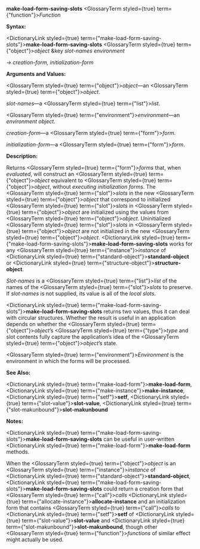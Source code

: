 **make-load-form-saving-slots** <GlossaryTerm styled={true} term={"function"}><i>Function</i></GlossaryTerm> 



**Syntax:** 



<DictionaryLink styled={true} term={"make-load-form-saving-slots"}><b>make-load-form-saving-slots</b></DictionaryLink> <GlossaryTerm styled={true} term={"object"}><i>object</i></GlossaryTerm> &amp;key *slot-names environment* 



*→ creation-form, initialization-form* 



**Arguments and Values:** 



<GlossaryTerm styled={true} term={"object"}><i>object</i></GlossaryTerm>—an <GlossaryTerm styled={true} term={"object"}><i>object</i></GlossaryTerm>. 



*slot-names*—a <GlossaryTerm styled={true} term={"list"}><i>list</i></GlossaryTerm>. 



<GlossaryTerm styled={true} term={"environment"}><i>environment</i></GlossaryTerm>—an *environment object*. 



*creation-form*—a <GlossaryTerm styled={true} term={"form"}><i>form</i></GlossaryTerm>. 



*initialization-form*—a <GlossaryTerm styled={true} term={"form"}><i>form</i></GlossaryTerm>. 



**Description:** 



Returns <GlossaryTerm styled={true} term={"form"}><i>forms</i></GlossaryTerm> that, when *evaluated*, will construct an <GlossaryTerm styled={true} term={"object"}><i>object</i></GlossaryTerm> equivalent to <GlossaryTerm styled={true} term={"object"}><i>object</i></GlossaryTerm>, without *executing initialization forms*. The <GlossaryTerm styled={true} term={"slot"}><i>slots</i></GlossaryTerm> in the new <GlossaryTerm styled={true} term={"object"}><i>object</i></GlossaryTerm> that correspond to initialized <GlossaryTerm styled={true} term={"slot"}><i>slots</i></GlossaryTerm> in <GlossaryTerm styled={true} term={"object"}><i>object</i></GlossaryTerm> are initialized using the values from <GlossaryTerm styled={true} term={"object"}><i>object</i></GlossaryTerm>. Uninitialized <GlossaryTerm styled={true} term={"slot"}><i>slots</i></GlossaryTerm> in <GlossaryTerm styled={true} term={"object"}><i>object</i></GlossaryTerm> are not initialized in the new <GlossaryTerm styled={true} term={"object"}><i>object</i></GlossaryTerm>. <DictionaryLink styled={true} term={"make-load-form-saving-slots"}><b>make-load-form-saving-slots</b></DictionaryLink> works for any <GlossaryTerm styled={true} term={"instance"}><i>instance</i></GlossaryTerm> of <DictionaryLink styled={true} term={"standard-object"}><b>standard-object</b></DictionaryLink> or <DictionaryLink styled={true} term={"structure-object"}><b>structure-object</b></DictionaryLink>. 







 



 



*Slot-names* is a <GlossaryTerm styled={true} term={"list"}><i>list</i></GlossaryTerm> of the names of the <GlossaryTerm styled={true} term={"slot"}><i>slots</i></GlossaryTerm> to preserve. If *slot-names* is not supplied, its value is all of the *local slots*. 



<DictionaryLink styled={true} term={"make-load-form-saving-slots"}><b>make-load-form-saving-slots</b></DictionaryLink> returns two values, thus it can deal with circular structures. Whether the result is useful in an application depends on whether the <GlossaryTerm styled={true} term={"object"}><i>object</i></GlossaryTerm>’s <GlossaryTerm styled={true} term={"type"}><i>type</i></GlossaryTerm> and slot contents fully capture the application’s idea of the <GlossaryTerm styled={true} term={"object"}><i>object</i></GlossaryTerm>’s state. 



<GlossaryTerm styled={true} term={"environment"}><i>Environment</i></GlossaryTerm> is the environment in which the forms will be processed. 



**See Also:** 



<DictionaryLink styled={true} term={"make-load-form"}><b>make-load-form</b></DictionaryLink>, <DictionaryLink styled={true} term={"make-instance"}><b>make-instance</b></DictionaryLink>, <DictionaryLink styled={true} term={"setf"}><b>setf</b></DictionaryLink>, <DictionaryLink styled={true} term={"slot-value"}><b>slot-value</b></DictionaryLink>, <DictionaryLink styled={true} term={"slot-makunbound"}><b>slot-makunbound</b></DictionaryLink> 



**Notes:** 



<DictionaryLink styled={true} term={"make-load-form-saving-slots"}><b>make-load-form-saving-slots</b></DictionaryLink> can be useful in user-written <DictionaryLink styled={true} term={"make-load-form"}><b>make-load-form</b></DictionaryLink> methods. 



When the <GlossaryTerm styled={true} term={"object"}><i>object</i></GlossaryTerm> is an <GlossaryTerm styled={true} term={"instance"}><i>instance</i></GlossaryTerm> of <DictionaryLink styled={true} term={"standard-object"}><b>standard-object</b></DictionaryLink>, <DictionaryLink styled={true} term={"make-load-form-saving-slots"}><b>make-load-form-saving-slots</b></DictionaryLink> could return a creation form that <GlossaryTerm styled={true} term={"call"}><i>calls</i></GlossaryTerm> <DictionaryLink styled={true} term={"allocate-instance"}><b>allocate-instance</b></DictionaryLink> and an initialization form that contains <GlossaryTerm styled={true} term={"call"}><i>calls</i></GlossaryTerm> to <DictionaryLink styled={true} term={"setf"}><b>setf</b></DictionaryLink> of <DictionaryLink styled={true} term={"slot-value"}><b>slot-value</b></DictionaryLink> and <DictionaryLink styled={true} term={"slot-makunbound"}><b>slot-makunbound</b></DictionaryLink>, though other <GlossaryTerm styled={true} term={"function"}><i>functions</i></GlossaryTerm> of similar effect might actually be used. 



